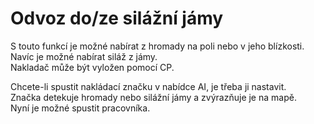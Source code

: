 # Odvoz do/ze silážní jámy
  
S touto funkcí je možné nabírat z hromady na poli nebo v jeho blízkosti.  
Navíc je možné nabírat siláž z jámy.  
Nakladač může být vyložen pomocí CP.  


  
Chcete-li spustit nakládací značku v nabídce AI, je třeba ji nastavit.  
Značka detekuje hromady nebo silážní jámy a zvýrazňuje je na mapě.  
Nyní je možné spustit pracovníka.  


